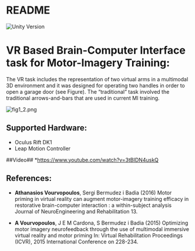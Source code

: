 # README #

![Unity Version](https://img.shields.io/badge/Unity%20Version-4.6-orange.svg)

# VR Based Brain-Computer Interface task for Motor-Imagery Training: #
The VR task includes the representation of two virtual arms in a multimodal 3D environment and it was designed for operating two handles in order to open a garage door (see Figure). The “traditional” task involved the traditional arrows-and-bars that are used in current MI training.

![fig1_2.png](http://i.imgur.com/8OtVjEC.png)

## Supported Hardware: ##
* Oculus Rift DK1
* Leap Motion Controller

##Video##
*https://www.youtube.com/watch?v=3tBIDN4uskQ

## References: ##
* **Athanasios Vourvopoulos**, Sergi Bermudez i Badia (2016)  Motor priming in virtual reality can augment motor-imagery training efficacy in restorative brain-computer interaction : a within-subject analysis Journal of NeuroEngineering and Rehabilitation 13.

* **A Vourvopoulos**, J E M Cardona, S Bermudez i Badia (2015)  Optimizing motor imagery neurofeedback through the use of multimodal immersive virtual reality and motor priming In: Virtual Rehabilitation Proceedings (ICVR), 2015 International Conference on 228-234.

